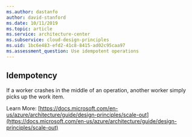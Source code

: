 ```yaml
---
ms.author: dastanfo
author: david-stanford
ms.date: 10/11/2019
ms.topic: article
ms.service: architecture-center
ms.subservice: cloud-design-principles
ms.uid: 1bc6e483-efd2-41c8-8415-ad02c95caa97
ms.assessment_question: Use idempotent operations
---
```

## Idempotency

If a worker crashes in the middle of an operation, another worker simply picks up the work item.

Learn More: [https://docs.microsoft.com/en-us/azure/architecture/guide/design-principles/scale-out](https://docs.microsoft.com/en-us/azure/architecture/guide/design-principles/scale-out)
